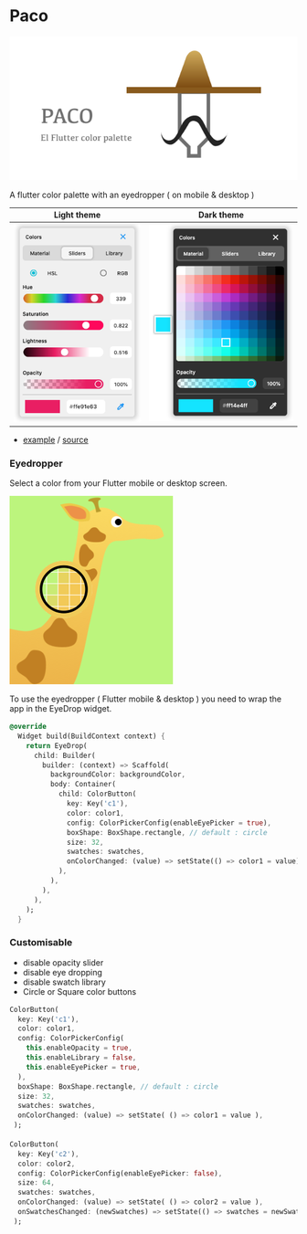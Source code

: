 # Paco

![paco logo](assets/paco_banner.png)

A flutter color palette with an eyedropper ( on mobile & desktop )

| Light theme | Dark theme |
| --- | --- |
| ![paco light](assets/paco_light.png) | ![paco dark](assets/paco_dark.png) |

- [example](https://rxlabz.github.io/paco/#/) / [source](https://github.com/rxlabz/paco/blob/master/paco_example/lib/main.dart)

### Eyedropper

Select a color from your Flutter mobile or desktop screen.

![paco eye dropper](assets/paco_eyedropper.png) 

To use the eyedropper ( Flutter mobile & desktop ) you need to wrap the app in the EyeDrop widget.

```dart
@override
  Widget build(BuildContext context) {
    return EyeDrop(
      child: Builder(
        builder: (context) => Scaffold(
          backgroundColor: backgroundColor,
          body: Container(
            child: ColorButton(
              key: Key('c1'),
              color: color1,
              config: ColorPickerConfig(enableEyePicker = true),
              boxShape: BoxShape.rectangle, // default : circle
              size: 32,
              swatches: swatches,
              onColorChanged: (value) => setState(() => color1 = value),
            ),
          ),
        ),
      ),
    );
  }
```

### Customisable

- disable opacity slider
- disable eye dropping 
- disable swatch library
- Circle or Square color buttons

```dart
ColorButton(
  key: Key('c1'),
  color: color1,
  config: ColorPickerConfig(
    this.enableOpacity = true,
    this.enableLibrary = false,
    this.enableEyePicker = true,
  ),
  boxShape: BoxShape.rectangle, // default : circle
  size: 32,
  swatches: swatches,
  onColorChanged: (value) => setState( () => color1 = value ),
 );

ColorButton(
  key: Key('c2'),
  color: color2,
  config: ColorPickerConfig(enableEyePicker: false),
  size: 64,
  swatches: swatches,
  onColorChanged: (value) => setState( () => color2 = value ),
  onSwatchesChanged: (newSwatches) => setState(() => swatches = newSwatches),
 );
```








